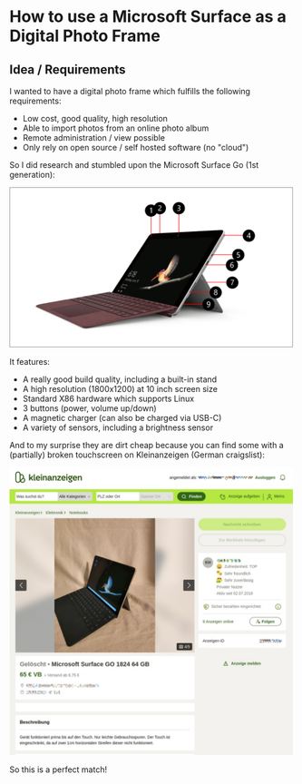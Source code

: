 # How to use a Microsoft Surface as a Digital Photo Frame

## Idea / Requirements

I wanted to have a digital photo frame which fulfills the following requirements:
- Low cost, good quality, high resolution
- Able to import photos from an online photo album
- Remote administration / view possible
- Only rely on open source / self hosted software (no "cloud")

So I did research and stumbled upon the Microsoft Surface Go (1st generation):

<img src='surface.png' width='500'>

It features:
- A really good build quality, including a built-in stand
- A high resolution (1800x1200) at 10 inch screen size
- Standard X86 hardware which supports Linux
- 3 buttons (power, volume up/down)
- A magnetic charger (can also be charged via USB-C)
- A variety of sensors, including a brightness sensor

And to my surprise they are dirt cheap because you can find some with a (partially) broken touchscreen on Kleinanzeigen (German craigslist):

<img src='kleinanzeigen.jpg' width='500'>

So this is a perfect match!
